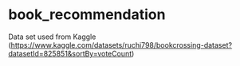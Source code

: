 # book_recommendation

Data set used from Kaggle (https://www.kaggle.com/datasets/ruchi798/bookcrossing-dataset?datasetId=825851&sortBy=voteCount)
